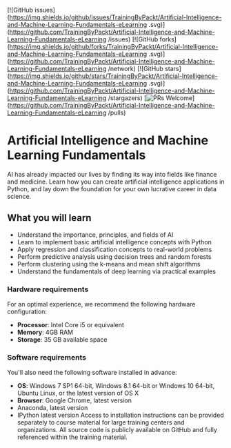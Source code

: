 [![GitHub issues](https://img.shields.io/github/issues/TrainingByPackt/Artificial-Intelligence-and-Machine-Learning-Fundamentals-eLearning
.svg)](https://github.com/TrainingByPackt/Artificial-Intelligence-and-Machine-Learning-Fundamentals-eLearning
/issues)
[![GitHub forks](https://img.shields.io/github/forks/TrainingByPackt/Artificial-Intelligence-and-Machine-Learning-Fundamentals-eLearning
.svg)](https://github.com/TrainingByPackt/Artificial-Intelligence-and-Machine-Learning-Fundamentals-eLearning
/network)
[![GitHub stars](https://img.shields.io/github/stars/TrainingByPackt/Artificial-Intelligence-and-Machine-Learning-Fundamentals-eLearning
.svg)](https://github.com/TrainingByPackt/Artificial-Intelligence-and-Machine-Learning-Fundamentals-eLearning
/stargazers)
[![PRs Welcome](https://img.shields.io/badge/PRs-welcome-brightgreen.svg)](https://github.com/TrainingByPackt/Artificial-Intelligence-and-Machine-Learning-Fundamentals-eLearning
/pulls)




# Artificial Intelligence and Machine Learning Fundamentals
AI has already impacted our lives by finding its way into fields like finance and medicine. Learn how you can create artificial intelligence applications in Python, and lay down the foundation for your own lucrative career in data science.


## What you will learn
* Understand the importance, principles, and fields of AI
* Learn to implement basic artificial intelligence concepts with Python
* Apply regression and classification concepts to real-world problems
* Perform predictive analysis using decision trees and random forests
* Perform clustering using the k-means and mean shift algorithms
* Understand the fundamentals of deep learning via practical examples



### Hardware requirements
For an optimal experience, we recommend the following hardware configuration:
* **Processor**: Intel Core i5 or equivalent
* **Memory**: 4GB RAM
* **Storage**: 35 GB available space



### Software requirements
You'll also need the following software installed in advance:
* **OS**: Windows 7 SP1 64-bit, Windows 8.1 64-bit or Windows 10 64-bit, Ubuntu Linux, or the latest version of OS X
* **Browser**: Google Chrome, latest version
* Anaconda, latest version
* IPython latest version
Access to installation instructions can be provided separately to course material for large training centers and organizations. All source code is publicly available on GitHub and fully referenced within the training material.




